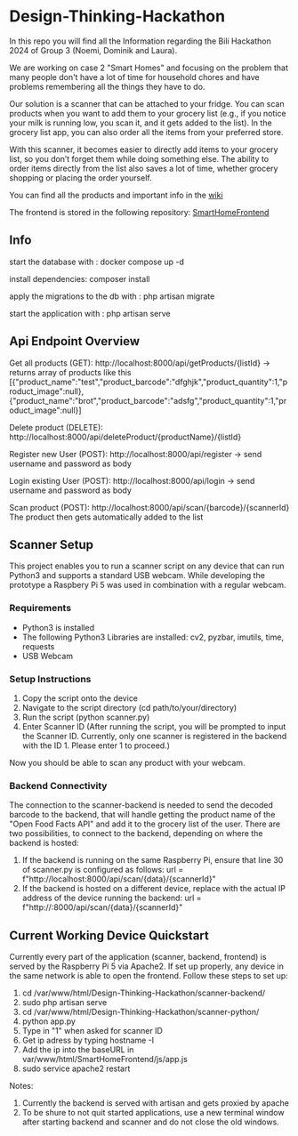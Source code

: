 # Design-Thinking-Hackathon

In this repo you will find all the Information regarding the Bili Hackathon 2024 of Group 3 (Noemi, Dominik and Laura).

We are working on case 2 "Smart Homes" and focusing on the problem that many people don't have a lot of time for household chores and have problems remembering all the things they have to do.

Our solution is a scanner that can be attached to your fridge. You can scan products when you want to add them to your grocery list (e.g., if you notice your milk is running low, you scan it, and it gets added to the list). In the grocery list app, you can also order all the items from your preferred store.

With this scanner, it becomes easier to directly add items to your grocery list, so you don’t forget them while doing something else. The ability to order items directly from the list also saves a lot of time, whether grocery shopping or placing the order yourself.

You can find all the products and important info in the [wiki](https://github.com/lauraboro/Design-Thinking-Hackathon/wiki)

The frontend is stored in the following repository: [SmartHomeFrontend](https://github.com/WahresDoUFi/SmartHomeFrontend)

## Info
start the database with : docker compose up -d

install dependencies: composer install

apply the migrations to the db with : php artisan migrate

start the application with : php artisan serve

## Api Endpoint Overview

Get all products (GET): http://localhost:8000/api/getProducts/{listId} -> returns array of products like this [{"product_name":"test","product_barcode":"dfghjk","product_quantity":1,"product_image":null},{"product_name":"brot","product_barcode":"adsfg","product_quantity":1,"product_image":null}]

Delete product (DELETE): http://localhost:8000/api/deleteProduct/{productName}/{listId}

Register new User (POST): http://localhost:8000/api/register -> send username and password as body

Login existing User (POST): http://localhost:8000/api/login -> send username and password as body

Scan product (POST): http://localhost:8000/api/scan/{barcode}/{scannerId} The product then gets automatically added to the list

## Scanner Setup
This project enables you to run a scanner script on any device that can run Python3 and supports a standard USB webcam.
While developing the prototype a Raspbery Pi 5 was used in combination with a regular webcam.

### Requirements
- Python3 is installed
- The following Python3 Libraries are installed: cv2, pyzbar, imutils, time, requests
- USB Webcam

### Setup Instructions
1. Copy the script onto the device
2. Navigate to the script directory (cd path/to/your/directory)
3. Run the script (python scanner.py)
4. Enter Scanner ID (After running the script, you will be prompted to input the Scanner ID. Currently, only one scanner is registered in the backend with the ID 1. Please enter 1 to proceed.)

Now you should be able to scan any product with your webcam. 

### Backend Connectivity
The connection to the scanner-backend is needed to send the decoded barcode to the backend, that will handle getting the product name of the "Open Food Facts API" and add it to the grocery list of the user.
There are two possibilities, to connect to the backend, depending on where the backend is hosted:

1. If the backend is running on the same Raspberry Pi, ensure that line 30 of scanner.py is configured as follows: url = f"http://localhost:8000/api/scan/{data}/{scannerId}"
2. If the backend is hosted on a different device, replace <IP of the backend device> with the actual IP address of the device running the backend: url = f"http://<IP of the backend device>:8000/api/scan/{data}/{scannerId}"

## Current Working Device Quickstart
Currently every part of the application (scanner, backend, frontend) is served by the Raspberry Pi 5 via Apache2. If set up properly, any device in the same network is able to open the frontend.
Follow these steps to set up:

1.  cd /var/www/html/Design-Thinking-Hackathon/scanner-backend/
2.  sudo php artisan serve
3.  cd /var/www/html/Design-Thinking-Hackathon/scanner-python/
4.  python app.py
5.  Type in "1" when asked for scanner ID
6.  Get ip adress by typing hostname -I
7.  Add the ip into the baseURL in var/www/html/SmartHomeFrontend/js/app.js
8.  sudo service apache2 restart

Notes: 
1. Currently the backend is served with artisan and gets proxied by apache
2. To be shure to not quit started applications, use a new terminal window after starting backend and scanner and do not close the old windows.

